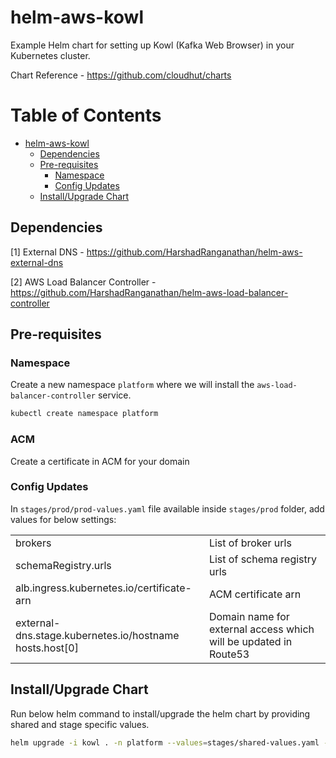 # helm-aws-kowl
Example Helm chart for setting up Kowl (Kafka Web Browser) in your Kubernetes cluster.

Chart Reference - https://github.com/cloudhut/charts

Table of Contents
=================

   * [helm-aws-kowl](#helm-aws-kowl)
      * [Dependencies](#dependencies)
      * [Pre-requisites](#pre-requisites)
         * [Namespace](#namespace)
         * [Config Updates](#config-updates)
      * [Install/Upgrade Chart](#installupgrade-chart)


## Dependencies

[1] External DNS - https://github.com/HarshadRanganathan/helm-aws-external-dns

[2] AWS Load Balancer Controller - https://github.com/HarshadRanganathan/helm-aws-load-balancer-controller


## Pre-requisites

### Namespace

Create a new namespace `platform` where we will install the `aws-load-balancer-controller` service.

```bash
kubectl create namespace platform
```

### ACM

Create a certificate in ACM for your domain

### Config Updates

In `stages/prod/prod-values.yaml` file available inside `stages/prod` folder, add values for below settings:

|||
|--|--|
|brokers |List of broker urls |
|schemaRegistry.urls |List of schema registry urls |
|alb.ingress.kubernetes.io/certificate-arn |ACM certificate arn|
|external-dns.stage.kubernetes.io/hostname<br/>hosts.host[0] |Domain name for external access which will be updated in Route53 |

## Install/Upgrade Chart

Run below helm command to install/upgrade the helm chart by providing shared and stage specific values.

```bash
helm upgrade -i kowl . -n platform --values=stages/shared-values.yaml --values=stages/prod/prod-values.yaml
```
